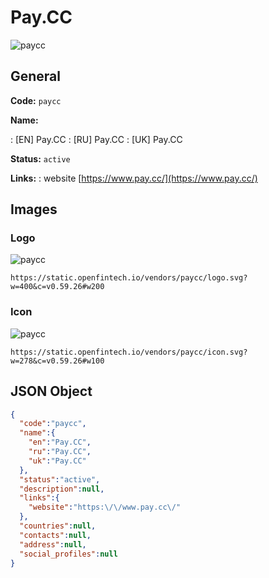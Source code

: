 
# Pay.CC 
![paycc](https://static.openfintech.io/vendors/paycc/logo.svg?w=400&c=v0.59.26#w200)  

## General 
 
**Code:** `paycc` 
 
**Name:** 
 
:	[EN] Pay.CC 
:	[RU] Pay.CC 
:	[UK] Pay.CC 
 
**Status:** `active` 
 
**Links:** 
: website [https://www.pay.cc/](https://www.pay.cc/) 
 

## Images 

### Logo 
 
![paycc](https://static.openfintech.io/vendors/paycc/logo.svg?w=400&c=v0.59.26#w200)  

```
https://static.openfintech.io/vendors/paycc/logo.svg?w=400&c=v0.59.26#w200
```  

### Icon 
 
![paycc](https://static.openfintech.io/vendors/paycc/icon.svg?w=278&c=v0.59.26#w100)  

```
https://static.openfintech.io/vendors/paycc/icon.svg?w=278&c=v0.59.26#w100
```  

## JSON Object 

```json
{
  "code":"paycc",
  "name":{
    "en":"Pay.CC",
    "ru":"Pay.CC",
    "uk":"Pay.CC"
  },
  "status":"active",
  "description":null,
  "links":{
    "website":"https:\/\/www.pay.cc\/"
  },
  "countries":null,
  "contacts":null,
  "address":null,
  "social_profiles":null
}
```  
